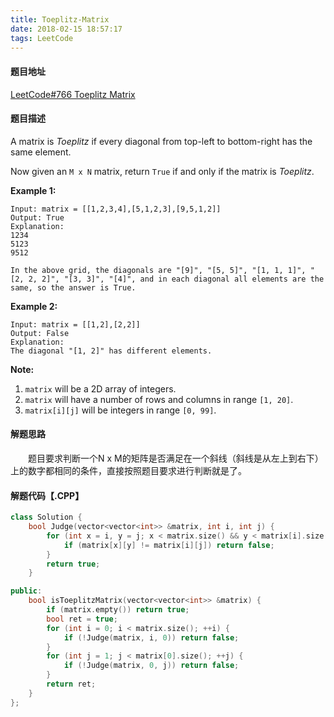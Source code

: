 ```yaml
---
title: Toeplitz-Matrix
date: 2018-02-15 18:57:17
tags: LeetCode
---
```


#### 题目地址

[LeetCode#766 Toeplitz Matrix](https://leetcode.com/problems/toeplitz-matrix/description/)

#### 题目描述

A matrix is *Toeplitz* if every diagonal from top-left to bottom-right has the same element.

Now given an `M x N` matrix, return `True` if and only if the matrix is *Toeplitz*.

<!--more-->

**Example 1:**

```
Input: matrix = [[1,2,3,4],[5,1,2,3],[9,5,1,2]]
Output: True
Explanation:
1234
5123
9512

In the above grid, the diagonals are "[9]", "[5, 5]", "[1, 1, 1]", "[2, 2, 2]", "[3, 3]", "[4]", and in each diagonal all elements are the same, so the answer is True.
```

**Example 2:**

```
Input: matrix = [[1,2],[2,2]]
Output: False
Explanation:
The diagonal "[1, 2]" has different elements.
```

**Note:**

1. `matrix` will be a 2D array of integers.
2. `matrix` will have a number of rows and columns in range `[1, 20]`.
3. `matrix[i][j]` will be integers in range `[0, 99]`.

#### 解题思路

&emsp;&emsp;题目要求判断一个N x M的矩阵是否满足在一个斜线（斜线是从左上到右下）上的数字都相同的条件，直接按照题目要求进行判断就是了。

#### 解题代码【.CPP】

```c++
class Solution {
    bool Judge(vector<vector<int>> &matrix, int i, int j) {
        for (int x = i, y = j; x < matrix.size() && y < matrix[i].size(); ++x, ++y) {
            if (matrix[x][y] != matrix[i][j]) return false;
        }
        return true;
    }

public:
    bool isToeplitzMatrix(vector<vector<int>> &matrix) {
        if (matrix.empty()) return true;
        bool ret = true;
        for (int i = 0; i < matrix.size(); ++i) {
            if (!Judge(matrix, i, 0)) return false;
        }
        for (int j = 1; j < matrix[0].size(); ++j) {
            if (!Judge(matrix, 0, j)) return false;
        }
        return ret;
    }
};
```

